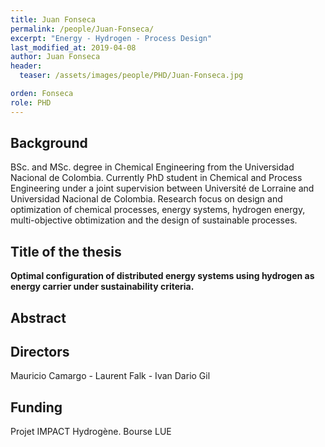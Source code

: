 ```yaml
---
title: Juan Fonseca 
permalink: /people/Juan-Fonseca/
excerpt: "Energy - Hydrogen - Process Design"
last_modified_at: 2019-04-08
author: Juan Fonseca
header:
  teaser: /assets/images/people/PHD/Juan-Fonseca.jpg

orden: Fonseca
role: PHD
---
```


## Background

BSc. and  MSc. degree in Chemical Engineering  from the Universidad Nacional de Colombia. Currently PhD student in Chemical and Process Engineering under a joint supervision between Université de Lorraine and Universidad Nacional de Colombia. Research focus on design and optimization of chemical processes, energy systems, hydrogen energy, multi-objective obtimization and the design of sustainable processes.


## Title of the thesis

**Optimal configuration of distributed energy systems using hydrogen as energy carrier under sustainability criteria.**

## Abstract



## Directors 

Mauricio Camargo - Laurent Falk - Ivan Dario Gil  

## Funding 

Projet IMPACT Hydrogène. Bourse LUE  



